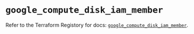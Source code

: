 # `google_compute_disk_iam_member`

Refer to the Terraform Registory for docs: [`google_compute_disk_iam_member`](https://registry.terraform.io/providers/hashicorp/google-beta/4.82.0/docs/resources/google_compute_disk_iam_member).
